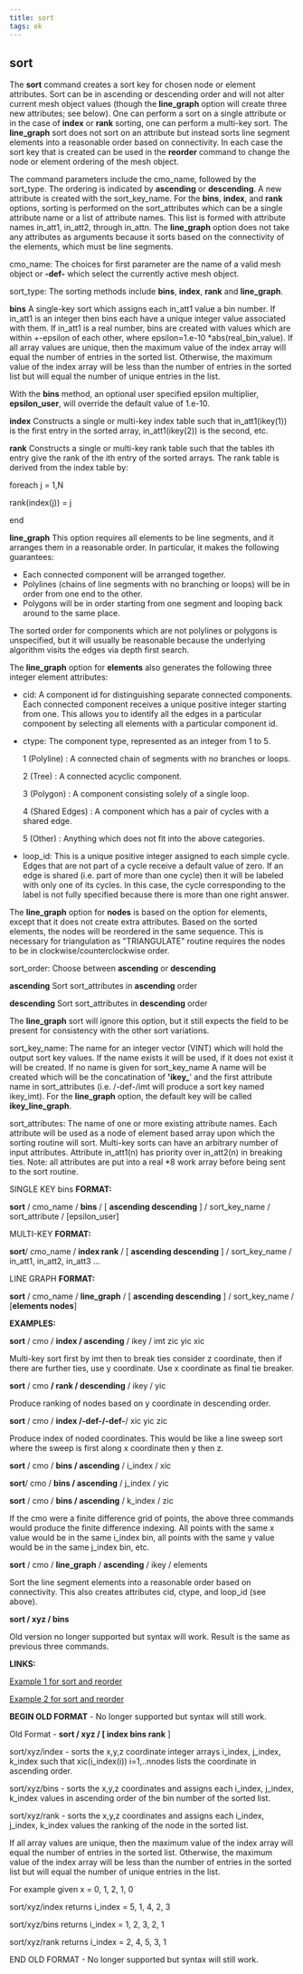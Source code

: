 ```yaml
---
title: sort
tags: ok
---
```


sort
----

 The **sort** command creates a sort key for chosen node or element
 attributes. Sort can be in ascending or descending order and will not
 alter current mesh object values (though the **line\_graph** option
 will create three new attributes; see below). One can perform a sort
 on a single attribute or in the case of **index** or **rank** sorting,
 one can perform a multi-key sort. The **line\_graph** sort does not
 sort on an attribute but instead sorts line segment elements into a
 reasonable order based on connectivity. In each case the sort key that
 is created can be used in the **reorder** command to change the node
 or element ordering of the mesh object.

 The command parameters include the cmo\_name, followed by the
 sort\_type. The ordering is indicated by **ascending** or
 **descending**. A new attribute is created with the sort\_key\_name.
 For the **bins**, **index**, and **rank** options, sorting is
 performed on the sort\_attributes which can be a single attribute name
 or a list of attribute names. This list is formed with attribute names
 in\_att1, in\_att2, through in\_attn. The **line\_graph** option does
 not take any attributes as arguments because it sorts based on the
 connectivity of the elements, which must be line segments.

cmo\_name: The choices for first parameter are the name of a valid mesh
object or **-def-** which select the currently active mesh object.

sort\_type: The sorting methods include **bins**, **index**, **rank**
and **line\_graph**.

 **bins** A single-key sort which assigns each in\_att1 value a bin
 number. If in\_att1 is an integer then bins each have a unique integer
 value associated with them. If in\_att1 is a real number, bins are
 created with values which are within +-epsilon of each other, where
 epsilon=1.e-10
*abs(real\_bin\_value). If all array values are unique,
 then the maximum value of the index array will equal the number of
 entries in the sorted list. Otherwise, the maximum value of the index
 array will be less than the number of entries in the sorted list but
 will equal the number of unique entries in the list.

 With the **bins** method, an optional user specified epsilon
 multiplier, **epsilon\_user**, will override the default value of
 1.e-10.

 

 **index** Constructs a single or multi-key index table such that
 in\_att1(ikey(1)) is the first entry in the sorted array,
 in\_att1(ikey(2)) is the second, etc.

 **rank** Constructs a single or multi-key rank table such that the
 tables ith entry give the rank of the ith entry of the sorted arrays.
 The rank table is derived from the index table by:

 foreach j = 1,N

 rank(index(j)) = j

 end

 **line\_graph** This option requires all elements to be line segments,
 and it arranges them in a reasonable order. In particular, it makes
 the following guarantees:

 -   Each connected component will be arranged together.
 -   Polylines (chains of line segments with no branching or loops)
     will be in order from one end to the other.
 -   Polygons will be in order starting from one segment and looping
     back around to the same place.

 The sorted order for components which are not polylines or polygons is
 unspecified, but it will usually be reasonable because the underlying
 algorithm visits the edges via depth first search.

 The **line\_graph** option for **elements** also generates the
 following three integer element attributes:

 -   cid: A component id for distinguishing separate connected
     components. Each connected component receives a unique positive
     integer starting from one. This allows you to identify all the
     edges in a particular component by selecting all elements with a
     particular component id.
 -   ctype: The component type, represented as an integer from 1 to 5.

     1 (Polyline)
     :   A connected chain of segments with no branches or loops.

     2 (Tree)
     :   A connected acyclic component.

     3 (Polygon)
     :   A component consisting solely of a single loop.

     4 (Shared Edges)
     :   A component which has a pair of cycles with a shared edge.

     5 (Other)
     :   Anything which does not fit into the above categories.

 -   loop\_id: This is a unique positive integer assigned to each
     simple cycle. Edges that are not part of a cycle receive a default
     value of zero. If an edge is shared (i.e. part of more than one
     cycle) then it will be labeled with only one of its cycles. In
     this case, the cycle corresponding to the label is not fully
     specified because there is more than one right answer.

 The **line\_graph** option for **nodes** is based on the option for
 elements, except that it does not create extra attributes. Based on
 the sorted elements, the nodes will be reordered in the same sequence.
 This is necessary for triangulation as "TRIANGULATE" routine requires
 the nodes to be in clockwise/counterclockwise order.

sort\_order: Choose between **ascending** or **descending**

 **ascending** Sort sort\_attributes in **ascending** order

 **descending** Sort sort\_attributes in **descending** order

The **line\_graph** sort will ignore this option, but it still expects
the field to be present for consistency with the other sort variations.

sort\_key\_name: The name for an integer vector (VINT) which will hold
the output sort key values. If the name exists it will be used, if it
does not exist it will be created. If no name is given for
sort\_key\_name A name will be created which will be the concatination
of **'ikey\_**' and the first attribute name in sort\_attributes (i.e.
/-def-/imt will produce a sort key named ikey\_imt). For the
**line\_graph** option, the default key will be called
**ikey\_line\_graph**.

sort\_attributes: The name of one or more existing attribute names. Each
attribute will be used as a node of element based array upon which the
sorting routine will sort. Multi-key sorts can have an arbitrary number
of input attributes. Attribute in\_att1(n) has priority over in\_att2(n)
in breaking ties. Note: all attributes are put into a real
*8 work array
before being sent to the sort routine.

SINGLE KEY bins **FORMAT:**

 **sort** / cmo\_name / **bins** / [ **ascending  descending** ] /
 sort\_key\_name / sort\_attribute / [epsilon\_user]

MULTI-KEY **FORMAT:**

 **sort**/ cmo\_name / **index  rank** / [ **ascending  descending**
 ] / sort\_key\_name / in\_att1, in\_att2, in\_att3 ...

LINE GRAPH **FORMAT:**

 **sort** / cmo\_name / **line\_graph** / [ **ascending  descending**
 ] / sort\_key\_name / [**elements  nodes**]

**EXAMPLES:**

 **sort** / cmo / **index / ascending** / ikey / imt zic yic xic

 Multi-key sort first by imt then to break ties consider z coordinate,
 then if there are further ties, use y coordinate. Use x coordinate as
 final tie breaker.

 **sort** / cmo **/ rank / descending** / ikey / yic

 Produce ranking of nodes based on y coordinate in descending order.

 **sort** / cmo / **index /-def-/-def-**/ xic yic zic

 Produce index of noded coordinates. This would be like a line sweep
 sort where the sweep is first along x coordinate then y then z.

 **sort** / cmo / **bins / ascending** / i\_index / xic

 **sort**/ cmo / **bins / ascending** / j\_index / yic

 **sort** / cmo / **bins / ascending** / k\_index / zic

 If the cmo were a finite difference grid of points, the above three
 commands would produce the finite difference indexing. All points with
 the same x value would be in the same i\_index bin, all points with
 the same y value would be in the same j\_index bin, etc.

 **sort** / cmo / **line\_graph** / **ascending** / ikey / elements

 Sort the line segment elements into a reasonable order based on
 connectivity. This also creates attributes cid, ctype, and loop\_id
 (see above).

 **sort / xyz / bins**

 Old version no longer supported but syntax will work. Result is the
 same as previous three commands.

**LINKS:**

 [Example 1 for sort and reorder](../sort_lagrit_input_1)

 [Example 2 for sort and reorder](../sort_lagrit_input_2)

**BEGIN OLD FORMAT** - No longer supported but syntax will still work.

Old Format - **sort / xyz / [ index  bins  rank** ]

 sort/xyz/index - sorts the x,y,z coordinate integer arrays i\_index,
 j\_index, k\_index such that xic(i\_index(i)) i=1,..nnodes lists the
 coordinate in ascending order.

 sort/xyz/bins - sorts the x,y,z coordinates and assigns each i\_index,
 j\_index, k\_index values in ascending order of the bin number of the
 sorted list.

 sort/xyz/rank - sorts the x,y,z coordinates and assigns each i\_index,
 j\_index, k\_index values the ranking of the node in the sorted list.

 If all array values are unique, then the maximum value of the index
 array will equal the number of entries in the sorted list. Otherwise,
 the maximum value of the index array will be less than the number of
 entries in the sorted list but will equal the number of unique entries
 in the list.

 For example given x = 0, 1, 2, 1, 0

 sort/xyz/index returns i\_index = 5, 1, 4, 2, 3

 sort/xyz/bins returns i\_index = 1, 2, 3, 2, 1

 sort/xyz/rank returns i\_index = 2, 4, 5, 3, 1

END OLD FORMAT - No longer supported but syntax will still work.

